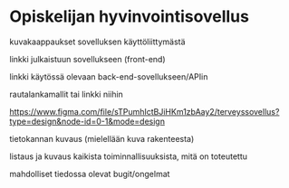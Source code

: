 # Opiskelijan hyvinvointisovellus

kuvakaappaukset sovelluksen käyttöliittymästä 

linkki julkaistuun sovellukseen (front-end)

linkki käytössä olevaan back-end-sovellukseen/APIin

rautalankamallit tai linkki niihin

https://www.figma.com/file/sTPumhIctBJiHKm1zbAay2/terveyssovellus?type=design&node-id=0-1&mode=design

tietokannan kuvaus (mielellään kuva rakenteesta)

listaus ja kuvaus kaikista toiminnallisuuksista, mitä on toteutettu

mahdolliset tiedossa olevat bugit/ongelmat

